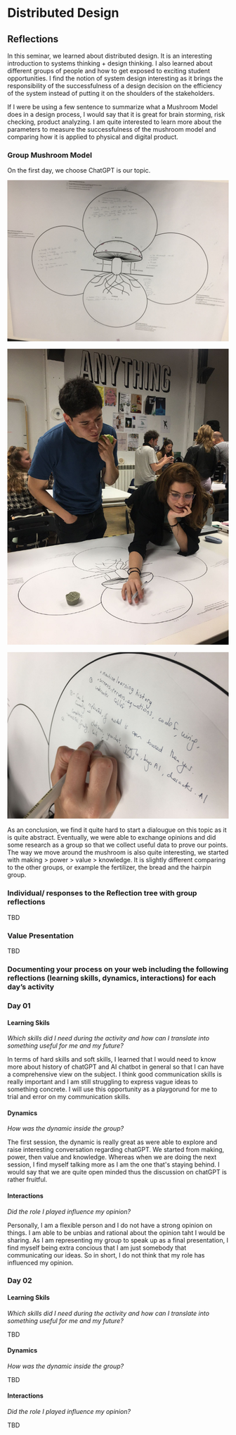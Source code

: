 # Distributed Design

## Reflections

In this seminar, we learned about distributed design. It is an interesting introduction to systems thinking + design thinking. I also learned about different groups of people and how to get exposed to exciting student opportunities. I find the notion of system design interesting as it brings the responsibility of the successfulness of a design decision on the efficiency of the system instead of putting it on the shoulders of the stakeholders.

If I were be using a few sentence to summarize what a Mushroom Model does in a design process, I would say that it is great for brain storming, risk checking, product analyzing. I am quite interested to learn more about the parameters to measure the successfulness of the mushroom model and comparing how it is applied to physical and digital product.

### Group Mushroom Model 

On the first day, we choose ChatGPT is our topic.

![Diagram](../images/term03/01_distributeddesign/day01/02.jpeg)

![image](../images/term03/01_distributeddesign/day01/03.jpeg)

![image](../images/term03/01_distributeddesign/day01/04.jpeg)

As an conclusion, we find it quite hard to start a dialougue on this topic as it is quite abstract. Eventually, we were able to exchange opinions and did some research as a group so that we collect useful data to prove our points. The way we move around the mushroom is also quite interesting, we started with making > power > value > knowledge. It is slightly different comparing to the other groups, or example the fertilizer, the bread and the hairpin group.

### Individual/ responses to the Reflection tree with group reflections

TBD

### Value Presentation

TBD

### Documenting your process on your web including the following reflections (learning skills, dynamics, interactions) for each day’s activity

### Day 01

#### Learning Skils
*Which skills did I need during the activity and how can I translate into something useful for me and my future?*

In terms of hard skills and soft skills, I learned that I would need to know more about history of chatGPT and AI chatbot in general so that I can have a comprehensive view on the subject. I think good communication skills is really important and I am still struggling to express vague ideas to something concrete. I will use this opportunity as a playgorund for me to trial and error on my communication skills.

#### Dynamics
*How was the dynamic inside the group?*

The first session, the dynamic is really great as were able to explore and raise interesting conversation regarding chatGPT. We started from making, power, then value and knowledge. Whereas when we are doing the next session, I find myself talking more as I am the one that's staying behind. I would say that we are quite open minded thus the discussion on chatGPT is rather fruitful.

#### Interactions
*Did the role I played influence my opinion?*

Personally, I am a flexible person and I do not have a strong opinion on things. I am able to be unbias and rational about the opinion taht I would be sharing. As I am representing my group to speak up as a final presentation, I find myself being extra concious that I am just somebody that communicating our ideas. So in short, I do not think that my role has influenced my opinion.

### Day 02

#### Learning Skils
*Which skills did I need during the activity and how can I translate into something useful for me and my future?*

TBD

#### Dynamics
*How was the dynamic inside the group?*

TBD

#### Interactions
*Did the role I played influence my opinion?*

TBD




